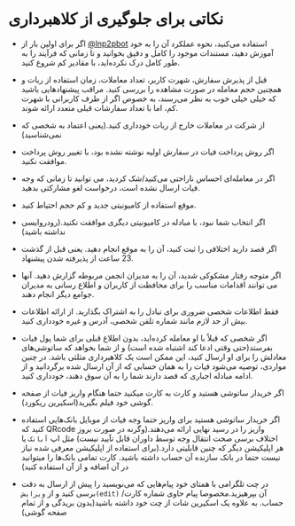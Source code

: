 # نکاتی برای جلوگیری از کلاهبرداری

- اگر برای اولین بار از [@lnp2pbot](https://t.me/lnp2pBot) استفاده می‌کنید، نحوه عملکرد آن را به خود آموزش دهید، مستندات موجود را کامل و دقیق بخوانید و تا زمانی که فرآیند را به طور کامل درک نکرده‌اید، با مقادیر کم شروع کنید.

- قبل از پذیرش سفارش، شهرت کاربر، تعداد معاملات، زمان استفاده از ربات و همچنین حجم معامله در صورت مشاهده را بررسی کنید. مراقب پیشنهادهایی باشید که خیلی خیلی خوب به نظر می‌رسند، به خصوص اگر از طرف کاربرانی با شهرت کم، اما با تعداد سفارشات قبلی متعدد ارائه شوند.

- از شرکت در معاملات خارج از ربات خودداری کنید.(یعنی اعتماد به شخصی که نمی‌شناسید)

- اگر روش پرداخت فیات در سفارش اولیه نوشته نشده بود، با تغییر روش پرداخت موافقت نکنید.

- اگر در معامله‌ای احساس ناراحتی می‌کنید/شک کردید، می توانید تا زمانی که وجه فیات ارسال نشده است، درخواست لغو مشارکتی بدهید.

- موقع استفاده از کامیونیتی جدید و کم حجم احتیاط کنید.

- اگر انتخاب شما نبود، با مبادله در کامیونیتی دیگری موافقت نکنید.(رودروایسی نداشته باشید)

- اگر قصد دارید اختلافی را ثبت کنید، آن را به موقع انجام دهید. یعنی قبل از گذشت 23 ساعت از پذیرفته شدن پیشنهاد.

- اگر متوجه رفتار مشکوکی شدید، آن را به مدیران انجمن مربوطه گزارش دهید. آنها می توانند اقدامات مناسب را برای محافظت از کاربران و اطلاع رسانی به مدیران جوامع دیگر انجام دهند.

- فقط اطلاعات شخصی ضروری برای تبادل را به اشتراک بگذارید. از ارائه اطلاعات بیش از حد لازم مانند شماره تلفن شخصی، آدرس و غیره خودداری کنید.

- اگر شخصی که قبلاً با او معامله کرده‌اید، بدون اطلاع قبلی برای شما پول فیات بفرستد(حتی وقتی ادعا کند اشتباه شده است) و از شما بخواهد که ساتوشی‌های معادلش را برای او ارسال کنید، این ممکن است یک کلاهبرداری مثلثی باشد. در چنین مواردی، توصیه می‌شود فیات را به همان حسابی که از آن ارسال شده برگردانید و از ادامه مبادله اجباری که قصد دارند شما را به آن سوق دهند، خودداری کنید.

- اگر خریدار ساتوشی هستید و کارت به کارت میکنید حتما هنگام واریز فیات از صفحه گوشی خود فیلم بگیرید(اسکیرین ریکورد).

- اگر خریدار ساتوشی هستید برای واریز حتما وجه فیات از موبایل بانک‌هایی استفاده کنید که QRcode واریز را در رسید نهایی ارائه می‌دهند.(وگرنه در صورت بروز اختلاف برسی صحت انتقال وجه توسط داوران قابل تآیید نیست) مثل اپ `آبانک` یا هر اپلیکیشن دیگر که چنین قابلیتی دارد.(برای استفاده از اپلیکیشن معرفی شده نیاز نیست حتما در بانک سازنده آن حساب داشته باشید. کارت تمامی بانک‌ها را میتوانید در آن اضافه و از آن استفاده کنید)

- در چت تلگرامی با همتای خود پیام‌هایی که می‌نویسید را پیش از ارسال به دقت برسی کنید و از `ویرایش(edit)` آن بپرهیزید.مخصوصا پیام حاوی شماره کارت/حساب. به علاوه یک اسکیرین شات از چت خود داشته باشید(بدون بریدگی و از تمام صفحه گوشی)

</div>
